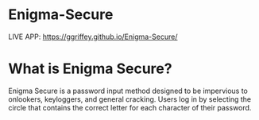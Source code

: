 # Enigma-Secure

LIVE APP: https://ggriffey.github.io/Enigma-Secure/

# What is Enigma Secure?

Enigma Secure is a password input method designed to be impervious to onlookers, keyloggers, and general cracking. 
Users log in by selecting the circle that contains the correct letter for each character of their password.
